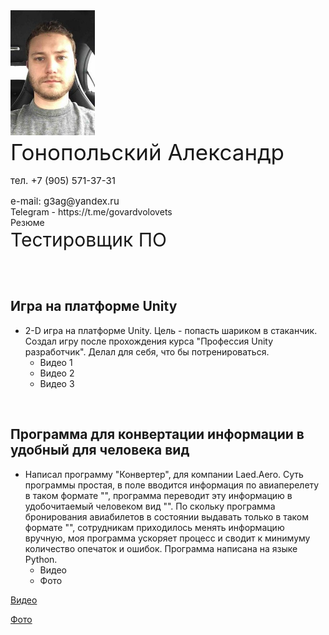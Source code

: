
<div>
  <img src="images/513928007copy.jpg" alt="Я" width="" height="200" style="margin-right: 20px;">
  <div style="display: inline-block; vertical-align: top;">
    <p style="font-size: 35px; margin-top: 3px; margin-bottom: 5px;">Гонопольский Александр</p>
    <p style="font-size: 15px; margin-bottom: -1px;">тел. +7 (905) 571-37-31</p>
    <p style="font-size: 15px; margin-bottom: -1px;">e-mail: g3ag@yandex.ru</p>
    <a href="https://t.me/govardvolovets" style="text-decoration: none; ">Telegram</a> - <a href="https://t.me/govardvolovets" style="text-decoration: none;">https://t.me/govardvolovets</a>
    <br>
    <a href="https://govardvolovets.github.io/resume/" style="text-decoration: none; ">Резюме</a>
    <p style="font-size: 30px; margin-top: 1px;">Тестировщик ПО</p>
  </div>
</div>

<br>

## Игра на платформе Unity
* 2-D игра на платформе Unity. Цель - попасть шариком в стаканчик. Создал игру после прохождения курса "Профессия Unity разработчик". Делал для себя, что бы потренироваться.
  - Видео 1
  - Видео 2
  - Видео 3
  
<br>

## Программа для конвертации информации в удобный для человека вид
* Написал программу "Конвертер", для компании Laed.Aero. Суть программы простая, в поле вводится информация по авиаперелету в таком формате "", программа переводит эту информацию в удобочитаемый человеком вид "". По скольку программа бронирования авиабилетов в состоянии выдавать только в таком формате "", сотрудникам приходилось менять информацию вручную, моя программа ускоряет процесс и сводит к минимуму количество опечаток и ошибок. Программа написана на языке Python.
  - Видео
  - Фото

<p><a href="javascript:void(0);" onclick="showImage(4)">Видео</a></p>
<div id="imageContainer4" style="display: none;">
  <img id="imageObject4" src="videos/workConverter.mp4" alt="Пример mp4" width="75%" height="auto">
</div>

<p><a href="javascript:void(0);" onclick="showImage(5)">Фото</a></p>
<div id="imageContainer5" style="display: none;">
  <img id="imageObject5" src="images/converter.png" alt="Пример PNG" width="75%" height="auto">
</div>

<script>
  function showImage(id) {
    var imageContainer = document.getElementById("imageContainer" + id);
    if (imageContainer.style.display === "none") {
      imageContainer.style.display = "block";
    } else {
      imageContainer.style.display = "none";
    }
  }
</script>

